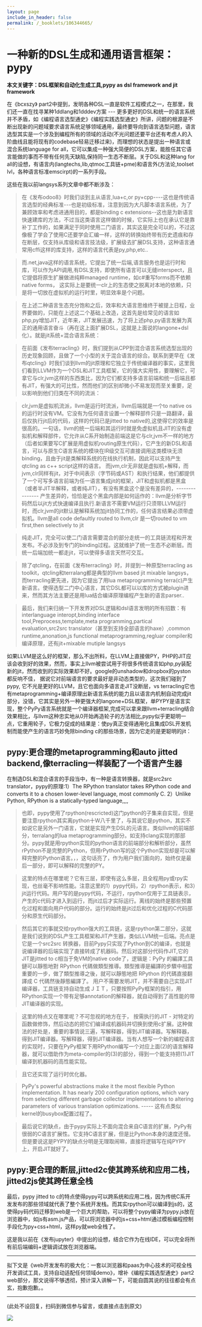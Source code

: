 ```yaml
---
layout: page
include_in_header: false
permalink: /_booklets/106344665/
---
```

一种新的DSL生成和通用语言框架：pypy
=====

__本文关键字：DSL框架和自动化生成工具,pypy as dsl framework and jit framework__

在《bcxszy》 part2中提到，发明各种DSL一直是软件工程模式之一，在那里，我们还一直在找寻某种1ddlang和1dddev方案 --- 更多更好的DSL和统一的语言系统并不矛盾，如《编程语言选型通史》《编程实践选型通史》所讲，问题的根源是不断出现新的问题域要求语言系统足够领域通用，最终要导向到语言选型问题，语言选型其实是一个涉及到编程所有的领域的活动(不光问题还要平台还有考虑人的入阶曲线且能将现有的codebase轻易迁移过来)，而理想的状态是提出一种语言或混合系统language for all，它可以集成一种强大简便的DSL方案，能胜任其它语言能做的事而不带有任何先天缺陷,保持同一生态不断层。关于DSL和这种lang for all的设想，有语言内(langtechs,lib,qtmoc工具链+pme)和语言外(方法论,toolset lvl，各种语言标准emscirpt)的一系列手段。

这些在我以前langsys系列文章中都不断涉及：

>在《发布odoo8》时我们谈到主从语言,lua+c,or py+cpp----这也是传统语言选型的经典标准---也是初级标准，注意到因为大凡脚本语言系统，为了兼顾效率和考虑进通用目的，都是binding c extensions--这也是为新语言快速建库的方法，不过当这类语言这样做的时候，它实际上也在承认它是靠补丁工作的，如果满足于同时使用二门语言，其实这是完全可以的，不过这像极了学会了使用C还要学会汇编一样，这样的转换始终带有历史遗痕和存在断层，仅支持从库级和语言技法级，扩展级去扩展DSL支持，这种语言通常用cffi这样的库支持，这样的语言代表是py,php,etc..

>而.net,java这样的语言系统，它提出了统一后端,语言服务也是运行时和库，可以作为API调用,有DSL支持，即使所有语言可以无缝interspect，且它提倡将原生扩展做进纯粹managed runtime，如c#重写forms而不依赖native forms， 这实际上是要统一clr上的生态使之脱离对本地的依赖，只是将一切放在虚拟机的运行时里，明显效率是个问题。

>在上述二种语言生态充分饱和之后，效率和大语言思维终于被提上日程，业界要做的，只能在上述这二个基础上改造，这首先是给常见的语言如php,py增加JIT，近年来，JIT发展迅速，为了将上述php,py语言发展为真正的通用语言奋斗（再在这上面扩展DSL，这就是上面说的langone+dsl化）。就是jit系统+混合语言系统：

>在前面《发布terracling》时，我们提到从CPP到混合语言系统选型出现的历史现象回顾，且做了一个小型的关于混合语言的综合。联系到更早在《发布qtcling》时我们谈到llvm的jit原理和它独立于传统编译器的事实，这里我们看到LLVM作为一个DSL和JIT工具框架，它的强大实用性，要理解它，可拿它与clr,jvm这样的东西类比，因为它们都支持多语言前端和统一后端且都有JIT，有强大的可比性，然而他们的区别却微小不易发现而至关重要，足以影响到他们归类在不同的流派：

>clr,jvm是虚拟机流派，llvm是运行时流派，llvm后端就是一个to native os的运行时没有VM。它没有为任何语言设置一个解释部件只是一路翻译，最后仅执行jit后的代码，这样的代码已是jitted to native的,这使得它的效率是很高的。一句话，llvm的统一后端和其运行时就是免虚拟机且JIT的没有虚拟机和解释部件，它允许从C系开始制造前端这是它与clr,jvm不一样的地方（后者如果要写C扩展是用虚拟机routing原生代码），它产生的新DSL和语言，可以与原生C语言系统的模块在IR级交互可直接调用这类模块无须binding，且由于jit是类解释系统的在线执行机制，因此可以支持产生qtcling as c++ script这样的语言。 而jvm,clr无非就是虚拟机+解释，而jvm,clr同样有jit，对于中间表示（字节码或AST）和执行结果，他们都提供了一个可写多语言前端为任一语言集成jit的框架，JIT和虚拟机都是黑盒（或者半JIT半解释，或者纯JIT），有没有黑盒这个是没有差异的，--------------- 产生差异的，恰恰是这个黑盒内部是如何运作的：llvm是分析字节码然后以jit方式快速编译且执行.新语言不需要VM运行只须带LLVM运行时，而clr,jvm的jit默认是解释系统加jit协同工作的，任何语言结果必须带虚拟机。llvm是all code defaultly routed to llvm,clr 是一切routed to vm first,then selectively to jit

>纯走JIT，完全可以使二门语言需要混合的部分走统一的工具链流程和开发发布。不必涉及到专门的binding过程。这就维护了统一生态不必断层。而统一后端加统一都走jit，可以使得多语言天然可交互。

>除了qtcling，在前面《发布terracling》时，并提到一种原型terracling as toolkit，qtcling和terralang都是典型的llvm based jit mixable langsys，而terracling更先进，因为它提出了用lua metaprogramming terra(c)产生新语言。使得选型二门中心语言，其它DSL都可以以库的方式被plugin进来，然而其方法主要还是用lua结合编译原理编程产生新的语言parser..

>最后，我们来归纳一下开发界对DSL逻辑和dsl语言发明的所有招数：有interlanguage interopt,binding interface tool,Preprocess,template,meta programming,partical evaluation,src2src translator（甚至到支持全部语言的haxe）,common runtime,anonation,js functional metaprogramming,regluar compiler和编译原理，还有jit+mixable mutiple langsys

如果LLVM是这么好的框架，那么不出所料，在LLVM上直接做PY，PHP的JIT应该会收到好的效果，然而，事实上llvm被尝试用于将很多传统语言如php,py装配新的jit，然而收到的实际效果却不好。google的unshadow和dropbox的pyston都反响不佳， 据说它对前端语言的要求最好是非动态类型的，这次我们碰到了pypy, 它不光是更好的LLVM，且它也面向多语言走JIT没断层，vs terracling它也有metaprogramming+编译原理出新语言系统的能力且以语言内机制自动完成jit部分，没错，它其实是另外一种更强大的langone+DSL框架，单PYPY是语言实现，整个PyPy语言系统就是一个编译器框架,完成可以拿来跟llvm+terracling结合效果相比，与llvm这种忠实地从0开始再造轮子的方法相比,pypy似乎更聪明一点，它重用轮子，它极力促成的结果是：使py真正变得通用化且集成DSL开发机制而能使产生的语言巧妙免除binding c的那些场景，因为它走的是更聪明的jit： 

pypy:更合理的metaprogramming和auto jitted backend,像terracling一样装配了一个语言产生器
-----

在制造DSL和混合语言的手段当中，有一种是语言转换器，就是src2src translator，pypy的原理:1）The RPython translator takes RPython code and converts it to a chosen lower-level language, most commonly C. 2）Unlike Python, RPython is a statically-typed language,,,,

>也即，pypy使用了rpython(rescricted)这门python的子集来自实现，但是要注意rpython其实离python十W八千里了，与其说它是python，其实不如说它是另外一门语言，它就是实现产生DSL的元语言。类似llvm的前端部分，terralang的lua metaprogramming部分。如支持clang实现的那部分。pypy就是用rpython实现的python语言的前端部分和解析部分，虽然rPython不是完整的Python，但用rPython写的这个Python实现却是可以解释完整的Python语言。，，这句话亮了，作为用户我们面向的，始终仅是最后一部分，即可以解释的完整的PY。

>这里的特点在哪里呢？它有三层，即使有这么多层，且全程用py或rpy实现，也丝毫不影响性能。注意这里的1）pypy代码，2）rpython表示，和3）jit运行代码。用户写的是pypy代码，不运行，rpython仅用于工具链表示，产生的c代码才进入到运行，而jit过后才实际运行。离线的始终是那些预置化过程和面向用户代码的部分。运行的始终是jit过后和优化过程的C代码部分和原生代码部分。

>然后其它的事就交给rpython强大的工具链，这是rpython第二部分，这就是我们说到的DSL产生工具框架和JIT产生器，类似LLVM统一后端。亮点是它是一个src2src 转换器，目前Pypy只实现了Python到C的编译，也就是说编译器的后端实现了直接转成了机器码。然后对这部分代码作JIT,它的JIT是jitted to c相当于免VM的native code了，逻辑是：PyPy 的編譯工具鏈可以靜態地對 RPython 代碼做類型推導。類型推導是編譯的步驟中相當重要的一步，做了類型推導之後，就可以靜態地把 RPython 的代碼直接翻譯成 C 代碼然後靜態編譯了。 用户不需要发明JIT，并不需要自己实现JIT编译器，工具链支持自动生成ＪＩＴ，只要按照PyPy框架的指引，用RPython实现一个带有足够annotation的解释器，就自动得到了高性能的带JIT编译器的实现。

>这里的特点又在哪里呢？不可忽视的地方在于， 按需执行的JIT - 对特定的函数做修饰，然后动态的把它们编译成机器码并切换到使用c扩展。这种做法的好处是，重要的事情说三遍，写解释器，得到JIT编译器。写解释器，得到JIT编译器。写解释器，得到JIT编译器。当有人想写一个新的编程语言的实现时，只要在PyPy框架下用RPython编写一个对应上面(2)的语言解释器，就可以借助作为meta-compiler的(3)的部分，得到一个能支持把(1)JIT编译到机器码的高性能实现。

>且它还实现了运行时优化器。

>PyPy's powerful abstractions make it the most flexible Python implementation. It has nearly 200 configuration options, which vary from selecting different garbage collector implementations to altering parameters of various translation optimizations. ----- 这有点类似kernel的busybox配置过程了。

>最后说它的缺点，由于pypy实际上不面向混合来自C语言的扩展，PyPy有很弱的C语言扩展性。它支持C语言扩展，但是比Python本身的速度还慢。但是要说这是PYPY的缺点分明是无理取闹嘛，直接将逻辑写在纯PYPY上，开启JIT就好了。 

pypy:更合理的断层,jitted2c使其跨系统和应用二栈，jitted2js使其跨任意全栈
-----

最后，pypy jitted to c的特点使得pypy可以跨系统和应用二栈，因为传统C系开发发布的那些领域就代表了整个系统开发栈。而其实rpython可以编译到js的，这使得py码代码迁移到web是一个巨大的帮助，可以将整个pypy编译为pypy.js放在浏览器中，如js有asm.js产品，可以将浏览器中的js+css+html通过模板编程控制手段化为py+css+html，这样py就web全栈了。

这是我以前在《发布jupyter》中提出的设想，结合它作为在线IDE，可以完全将所有前后端编码+逻辑调试放在浏览器端。

------------------

拟下文是《web开发发布的极大化：一套以浏览器和paas为中心技术的可视全栈开发调试工具，支持自动适配任何领域demo》，增补《编程实践选型通史》part2 web部分，那文说得不够透彻，预计深入讲解一下，可能自圆其说的往往都会有点玄，抱歉抱歉。。


-----


(此处不设回复，扫码到微信参与留言，或直接点击到原文)

![](/p/106344665/qrcode.png)

<!-- Markdeep: -->
<meta charset="utf-8">
<link rel="stylesheet" href="../../res/aloha.css?">

<script src="../../res/markdeep.min.js" charset="utf-8"></script>




